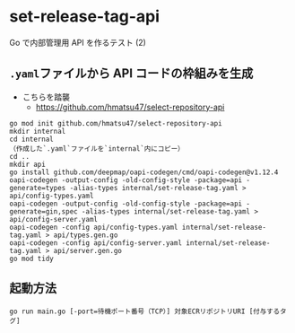 # set-release-tag-api
Go で内部管理用 API を作るテスト (2)

## `.yaml`ファイルから API コードの枠組みを生成

- こちらを踏襲
  - https://github.com/hmatsu47/select-repository-api

```sh:install
go mod init github.com/hmatsu47/select-repository-api
mkdir internal
cd internal
（作成した`.yaml`ファイルを`internal`内にコピー）
cd ..
mkdir api
go install github.com/deepmap/oapi-codegen/cmd/oapi-codegen@v1.12.4
oapi-codegen -output-config -old-config-style -package=api -generate=types -alias-types internal/set-release-tag.yaml > api/config-types.yaml
oapi-codegen -output-config -old-config-style -package=api -generate=gin,spec -alias-types internal/set-release-tag.yaml > api/config-server.yaml
oapi-codegen -config api/config-types.yaml internal/set-release-tag.yaml > api/types.gen.go
oapi-codegen -config api/config-server.yaml internal/set-release-tag.yaml > api/server.gen.go
go mod tidy
```

## 起動方法

`go run main.go [-port=待機ポート番号（TCP）] 対象ECRリポジトリURI [付与するタグ]`